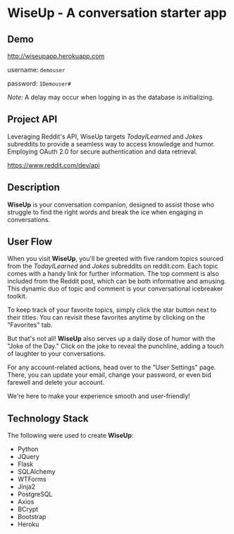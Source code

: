 # WiseUp - A conversation starter app

## Demo
http://wiseupapp.herokuapp.com

username: `demouser`

password: `1Demouser#`

*Note:* A delay may occur when logging in as the database is initializing.

## Project API
Leveraging Reddit's API, WiseUp targets *TodayILearned* and *Jokes* subreddits to provide a seamless way to access knowledge and humor. Employing OAuth 2.0 for secure authentication and data retrieval.

https://www.reddit.com/dev/api

## Description
**WiseUp** is your conversation companion, designed to assist those who struggle to find the right words and break the ice when engaging in conversations.

## User Flow
When you visit **WiseUp**, you'll be greeted with five random topics sourced from the *TodayILearned* and *Jokes* subreddits on reddit.com. Each topic comes with a handy link for further information. The top comment is also included from the Reddit post, which can be both informative and amusing. This dynamic duo of topic and comment is your conversational icebreaker toolkit.

To keep track of your favorite topics, simply click the star button next to their titles. You can revisit these favorites anytime by clicking on the "Favorites" tab.

But that's not all! **WiseUp** also serves up a daily dose of humor with the "Joke of the Day." Click on the joke to reveal the punchline, adding a touch of laughter to your conversations.

For any account-related actions, head over to the "User Settings" page. There, you can update your email, change your password, or even bid farewell and delete your account.

We're here to make your experience smooth and user-friendly!

## Technology Stack
The following were used to create **WiseUp**:
  - Python
  - JQuery
  - Flask
  - SQLAlchemy
  - WTForms
  - Jinja2
  - PostgreSQL
  - Axios
  - BCrypt
  - Bootstrap
  - Heroku
